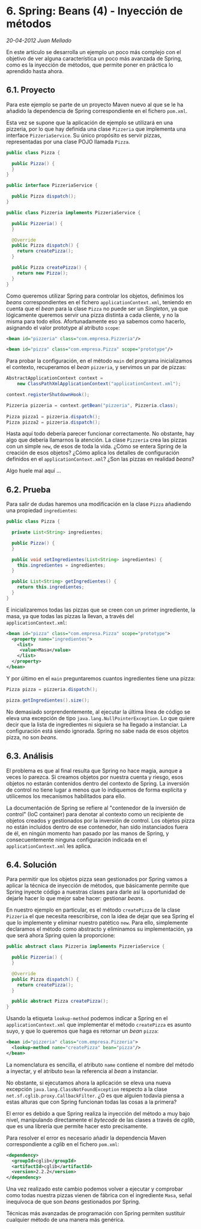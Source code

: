 # 6. Spring: Beans (4) - Inyección de métodos

_20-04-2012_ _Juan Mellado_

En este artículo se desarrolla un ejemplo un poco más complejo con el objetivo de ver alguna característica un poco más avanzada de Spring, como es la inyección de métodos, que permite poner en práctica lo aprendido hasta ahora.

## 6.1. Proyecto

Para este ejemplo se parte de un proyecto Maven nuevo al que se le ha añadido la dependencia de Spring correspondiente en el fichero ```pom.xml```.

Esta vez se supone que la aplicación de ejemplo se utilizará en una pizzeria, por lo que hay definida una clase ```Pizzeria``` que implementa una interface ```PizzeriaService```. Su único propósito es servir pizzas, representadas por una clase POJO llamada ```Pizza```.

```java
public class Pizza {

  public Pizza() {
  }
}

public interface PizzeriaService {

  public Pizza dispatch();
}

public class Pizzeria implements PizzeriaService {

  public Pizzeria() {
  }

  @Override
  public Pizza dispatch() {
    return createPizza();
  }

  public Pizza createPizza() {
    return new Pizza();
  }
}
```

Como queremos utilizar Spring para controlar los objetos, definimos los _beans_ correspondientes en el fichero ```applicationContext.xml```, teniendo en cuenta que el _bean_ para la clase ```Pizza``` no puede ser un _Singleton_, ya que lógicamente queremos servir una pizza distinta a cada cliente, y no la misma para todo ellos. Afortunadamente eso ya sabemos como hacerlo, asignando el valor prototype al atributo ```scope```:

```xml
<bean id="pizzeria" class="com.empresa.Pizzeria"/>

<bean id="pizza" class="com.empresa.Pizza" scope="prototype"/>
```

Para probar la configuración, en el método ```main``` del programa inicializamos el contexto, recuperamos el _bean_ ```pizzeria```, y servimos un par de pizzas:

```java
AbstractApplicationContext context =
    new ClassPathXmlApplicationContext("applicationContext.xml");

context.registerShutdownHook();

Pizzeria pizzeria = context.getBean("pizzeria", Pizzeria.class);
       
Pizza pizza1 = pizzeria.dispatch();
Pizza pizza2 = pizzeria.dispatch();
```

Hasta aquí todo debería parecer funcionar correctamente. No obstante, hay algo que debería llamarnos la atención. La clase ```Pizzeria``` crea las pizzas con un simple ```new```, de esos de toda la vida. ¿Cómo se entera Spring de la creación de esos objetos? ¿Cómo aplica los detalles de configuración definidos en el ```applicationContext.xml```? ¿Son las pizzas en realidad _beans_?

Algo huele mal aquí ...

## 6.2. Prueba

Para salir de dudas haremos una modificación en la clase ```Pizza``` añadiendo una propiedad ```ingredientes```:

```java
public class Pizza {

  private List<String> ingredientes;

  public Pizza() {
  }

  public void setIngredientes(List<String> ingredientes) {
    this.ingredientes = ingredientes;
  }

  public List<String> getIngredientes() {
    return this.ingredientes;
  }
}
```

E inicializaremos todas las pizzas que se creen con un primer ingrediente, la masa, ya que todas las pizzas la llevan, a través del ```applicationContext.xml```:

```xml
<bean id="pizza" class="com.empresa.Pizza" scope="prototype">
  <property name="ingredientes">
    <list>
     <value>Masa</value>
    </list>
  </property>
</bean>
```

Y por último en el ```main``` preguntaremos cuantos ingredientes tiene una pizza:

```java
Pizza pizza = pizzeria.dispatch();

pizza.getIngredientes().size();
```

No demasiado sorprendentemente, al ejecutar la última línea de código se eleva una excepción de tipo ```java.lang.NullPointerException```. Lo que quiere decir que la lista de ingredientes ni siquiera se ha llegado a instanciar. La configuración está siendo ignorada. Spring no sabe nada de esos objetos pizza, no son _beans_.

## 6.3. Análisis

El problema es que al final resulta que Spring no hace magia, aunque a veces lo parezca. Si creamos objetos por nuestra cuenta y riesgo, esos objetos no estarán contenidos dentro del contexto de Spring. La inversión de control no tiene lugar a menos que lo indiquemos de forma explícita y utilicemos los mecanismos habilitados para ello.

La documentación de Spring se refiere al "contenedor de la inversión de control" (IoC container) para denotar al contexto como un recipiente de objetos creados y gestionados por la inversión de control. Los objetos pizza no están incluidos dentro de ese contenedor, han sido instanciados fuera de él, en ningún momento han pasado por las manos de Spring, y consecuentemente ninguna configuración indicada en el ```applicationContext.xml``` les aplica.

## 6.4. Solución

Para permitir que los objetos pizza sean gestionados por Spring vamos a aplicar la técnica de inyección de métodos, que básicamente permite que Spring inyecte código a nuestras clases para darle así la oportunidad de dejarle hacer lo que mejor sabe hacer: gestionar _beans_.

En nuestro ejemplo en particular, es el método ```createPizza``` de la clase ```Pizzeria``` el que necesita reescribirse, con la idea de dejar que sea Spring el que lo implemente y eliminar nuestro patético ```new```. Para ello, simplemente declaramos el método como abstracto y eliminamos su implementación, ya que será ahora Spring quien la proporcione:

```java
public abstract class Pizzeria implements PizzeriaService {

  public Pizzeria() {
  }

  @Override
  public Pizza dispatch() {
    return createPizza();
  }

  public abstract Pizza createPizza();
}
```

Usando la etiqueta ```lookup-method``` podemos indicar a Spring en el ```applicationContext.xml``` que implementar el método ```createPizza``` es asunto suyo, y que lo queremos que haga es retornar un _bean_ ```pizza```:

```xml
<bean id="pizzeria" class="com.empresa.Pizzeria">
  <lookup-method name="createPizza" bean="pizza"/>
</bean>
```

La nomenclatura es sencilla, el atributo ```name``` contiene el nombre del método a inyectar, y el atributo ```bean``` la referencia al _bean_ a instanciar.

No obstante, si ejecutamos ahora la aplicación se eleva una nueva excepción ```java.lang.ClassNotFoundException``` respecto a la clase ```net.sf.cglib.proxy.CallbackFilter```. ¿O es que alguien todavía piensa a estas alturas que con Spring funcionan todas las cosas a la primera?

El error es debido a que Spring realiza la inyección del método a muy bajo nivel, manipulando directamente el _bytecode_ de las clases a través de _cglib_, que es una librería que permite hacer esto precisamente.

Para resolver el error es necesario añadir la dependencia Maven correspondiente a _cglib_ en el fichero ```pom.xml```:

```xml
<dependency>
  <groupId>cglib</groupId>
  <artifactId>cglib</artifactId>
  <version>2.2.2</version>
</dependency>
```

Una vez realizado este cambio podemos volver a ejecutar y comprobar como todas nuestra pizzas vienen de fábrica con el ingrediente ```Masa```, señal inequívoca de que son _beans_ gestionados por Spring.

Técnicas más avanzadas de programación con Spring permiten sustituir cualquier método de una manera más genérica.

